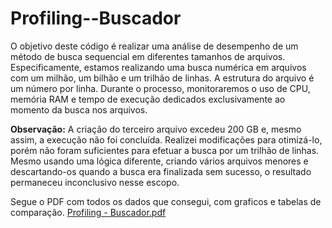 # Profiling--Buscador
O objetivo deste código é realizar uma análise de desempenho de um método de busca sequencial em diferentes tamanhos de arquivos. Especificamente, estamos realizando uma busca numérica em arquivos com um milhão, um bilhão e um trilhão de linhas. A estrutura do arquivo é um número por linha. Durante o processo, monitoraremos o uso de CPU, memória RAM e tempo de execução dedicados exclusivamente ao momento da busca nos arquivos.

**Observação:** A criação do terceiro arquivo excedeu 200 GB e, mesmo assim, a execução não foi concluída. Realizei modificações para otimizá-lo, porém não foram suficientes para efetuar a busca por um trilhão de linhas. Mesmo usando uma lógica diferente, criando vários arquivos menores e descartando-os quando a busca era finalizada sem sucesso, o resultado permaneceu inconclusivo nesse escopo.

Segue o PDF com todos os dados que consegui, com graficos e tabelas de comparação.
[Profiling - Buscador.pdf](https://github.com/user-attachments/files/16698186/Profiling.-.Buscador.pdf)
